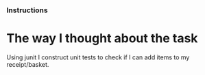 ### Instructions

# The way I thought about the task

Using junit I construct unit tests to check if I can add items to my receipt/basket. 